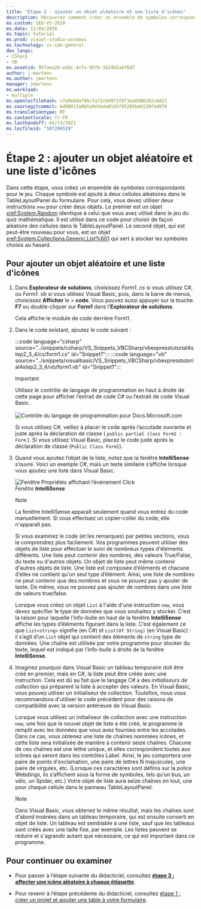 ```yaml
---
title: "Étape 2 : ajouter un objet aléatoire et une liste d'icônes"
description: Découvrez comment créer un ensemble de symboles correspondants pour le jeu.
ms.custom: SEO-VS-2020
ms.date: 11/04/2016
ms.topic: tutorial
ms.prod: visual-studio-windows
ms.technology: vs-ide-general
dev_langs:
- CSharp
- VB
ms.assetid: 95faea28-eddc-4cfa-95fb-3b34b5a976d7
author: j-martens
ms.author: jmartens
manager: jmartens
ms.workload:
- multiple
ms.openlocfilehash: c7a9eb9a70bcfa72c6d973f8f3aa8380262c6d22
ms.sourcegitcommit: 6d88913a8b5a9e5eda01d3f95205b4d138f440f8
ms.translationtype: MT
ms.contentlocale: fr-FR
ms.lasthandoff: 04/13/2021
ms.locfileid: "107296519"
---
```

# <a name="step-2-add-a-random-object-and-a-list-of-icons"></a>Étape 2 : ajouter un objet aléatoire et une liste d'icônes

Dans cette étape, vous créez un ensemble de symboles correspondants pour le jeu. Chaque symbole est ajouté à deux cellules aléatoires dans le TableLayoutPanel du formulaire. Pour cela, vous devez utiliser deux instructions `new` pour créer deux objets. Le premier est un objet <xref:System.Random> identique à celui que vous avez utilisé dans le jeu du quiz mathématique. Il est utilisé dans ce code pour choisir de façon aléatoire des cellules dans le TableLayoutPanel. Le second objet, qui est peut-être nouveau pour vous, est un objet <xref:System.Collections.Generic.List%601> qui sert à stocker les symboles choisis au hasard.

## <a name="to-add-a-random-object-and-a-list-of-icons"></a>Pour ajouter un objet aléatoire et une liste d'icônes

1. Dans **Explorateur de solutions**, choisissez *Form1. cs* si vous utilisez C#, ou *Form1. vb* si vous utilisez Visual Basic, puis, dans la barre de menus, choisissez **Afficher** le  >  **code**. Vous pouvez aussi appuyer sur la touche **F7** ou double-cliquer sur **Form1** dans l’**Explorateur de solutions**.

     Cela affiche le module de code derrière Form1.

2. Dans le code existant, ajoutez le code suivant :

     :::code language="csharp" source="../snippets/csharp/VS_Snippets_VBCSharp/vbexpresstutorial4step2_3_4/cs/form1.cs" id="Snippet1":::
     :::code language="vb" source="../snippets/visualbasic/VS_Snippets_VBCSharp/vbexpresstutorial4step2_3_4/vb/form1.vb" id="Snippet1":::

      > [!IMPORTANT]
      > Utilisez le contrôle de langage de programmation en haut à droite de cette page pour afficher l’extrait de code C# ou l’extrait de code Visual Basic.<br><br>![Contrôle du langage de programmation pour Docs.Microsoft.com](../ide/media/docs-programming-language-control.png)

      Si vous utilisez C#, veillez à placer le code après l’accolade ouvrante et juste après la déclaration de classe ( `public partial class Form1 : Form` ). Si vous utilisez Visual Basic, placez le code juste après la déclaration de classe (`Public Class Form1`).

3. Quand vous ajoutez l’objet de la liste, notez que la fenêtre **IntelliSense** s’ouvre. Voici un exemple C#, mais un texte similaire s’affiche lorsque vous ajoutez une liste dans Visual Basic.

     ![Fenêtre Propriétés affichant l’événement Click](../ide/media/express_listintellisense.png)<br/>*Fenêtre **IntelliSense***

    > [!NOTE]
    > La fenêtre IntelliSense apparaît seulement quand vous entrez du code manuellement. Si vous effectuez un copier-coller du code, elle n'apparaît pas.

     Si vous examinez le code (et les remarques) par petites sections, vous le comprendrez plus facilement. Vos programmes peuvent utiliser des objets de liste pour effectuer le suivi de nombreux types d'éléments différents. Une liste peut contenir des nombres, des valeurs True/False, du texte ou d'autres objets. Un objet de liste peut même contenir d'autres objets de liste. Une liste est composée d’éléments et chacune d’elles ne contient qu’un seul type d’élément. Ainsi, une liste de nombres ne peut contenir que des nombres et vous ne pouvez pas y ajouter de texte. De même, vous ne pouvez pas ajouter de nombres dans une liste de valeurs true/false.

     Lorsque vous créez un objet `List` à l'aide d'une instruction `new`, vous devez spécifier le type de données que vous souhaitez y stocker. C’est la raison pour laquelle l’info-bulle en haut de la fenêtre **IntelliSense** affiche les types d’éléments figurant dans la liste. C’est également ce que `List<string>` signifie (en C#) et `List(Of String)` (en Visual Basic) : il s’agit d’un `List` objet qui contient des éléments de `string` type de données. Une chaîne est utilisée par votre programme pour stocker du texte, lequel est indiqué par l’info-bulle à droite de la fenêtre **IntelliSense**.

4. Imaginez pourquoi dans Visual Basic un tableau temporaire doit être créé en premier, mais en C#, la liste peut être créée avec une instruction. Cela est dû au fait que le langage C# a des *initialiseurs de collection* qui préparent la liste à accepter des valeurs. En Visual Basic, vous pouvez utiliser un initialiseur de collection. Toutefois, nous vous recommandons d'utiliser le code précédent pour des raisons de compatibilité avec la version antérieure de Visual Basic.

     Lorsque vous utilisez un initialiseur de collection avec une instruction `new`, une fois que le nouvel objet de liste a été créé, le programme le remplit avec les données que vous avez fournies entre les accolades. Dans ce cas, vous obtenez une liste de chaînes nommées icônes, et cette liste sera initialisée de manière à contenir seize chaînes. Chacune de ces chaînes est une lettre unique, et elles correspondent toutes aux icônes qui seront dans les contrôles Label. Ainsi, le jeu comportera une paire de points d'exclamation, une paire de lettres N majuscules, une paire de virgules, etc. (Lorsque ces caractères sont définis sur la police Webdings, ils s’affichent sous la forme de symboles, tels qu’un bus, un vélo, un Spider, etc.) Votre objet de liste aura seize chaînes en tout, une pour chaque cellule dans le panneau TableLayoutPanel.

    > [!NOTE]
    > Dans Visual Basic, vous obtenez le même résultat, mais les chaînes sont d'abord insérées dans un tableau temporaire, qui est ensuite converti en objet de liste. Un tableau est semblable à une liste, sauf que les tableaux sont créés avec une taille fixe, par exemple. Les listes peuvent se réduire et s'agrandir autant que nécessaire, ce qui est important dans ce programme.

## <a name="to-continue-or-review"></a>Pour continuer ou examiner

- Pour passer à l’étape suivante du didacticiel, consultez [**étape 3 : affecter une icône aléatoire à chaque étiquette**](../ide/step-3-assign-a-random-icon-to-each-label.md).

- Pour revenir à l’étape précédente du didacticiel, consultez [étape 1 : créer un projet et ajouter une table à votre formulaire](../ide/step-1-create-a-project-and-add-a-table-to-your-form.md).
